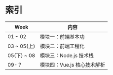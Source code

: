 # 索引

|  Week  | 内容  |
|  ----  | ----  |
| 01 ~ 02  | 模块一：前端基本功 |
| 03 ~ 05(上)  | 模块二：前端工程化 |
| 05(下) ~ 08  | 模块三：Node.js 技术栈 |
| 09-？  | 模块四：Vue.js 核心技术解析 |